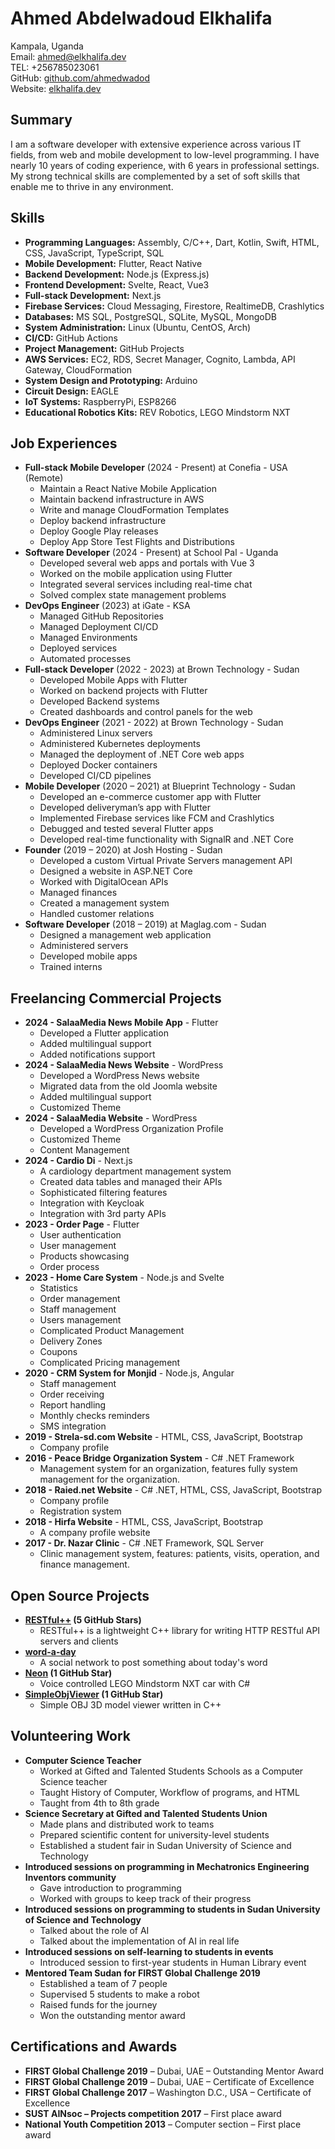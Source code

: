 # Ahmed Abdelwadoud Elkhalifa

Kampala, Uganda  
Email: [ahmed@elkhalifa.dev](mailto:ahmed@elkhalifa.dev)  
TEL: +256785023061  
GitHub: [github.com/ahmedwadod](https://github.com/ahmedwadod)  
Website: [elkhalifa.dev](https://elkhalifa.dev)  

## Summary
I am a software developer with extensive experience across various IT fields, from web and mobile development to low-level programming. I have nearly 10 years of coding experience, with 6 years in professional settings. My strong technical skills are complemented by a set of soft skills that enable me to thrive in any environment.

## Skills
- **Programming Languages:** Assembly, C/C++, Dart, Kotlin, Swift, HTML, CSS, JavaScript, TypeScript, SQL
- **Mobile Development:** Flutter, React Native
- **Backend Development:** Node.js (Express.js)
- **Frontend Development:** Svelte, React, Vue3
- **Full-stack Development:** Next.js
- **Firebase Services:** Cloud Messaging, Firestore, RealtimeDB, Crashlytics
- **Databases:** MS SQL, PostgreSQL, SQLite, MySQL, MongoDB
- **System Administration:** Linux (Ubuntu, CentOS, Arch)
- **CI/CD:** GitHub Actions
- **Project Management:** GitHub Projects
- **AWS Services:** EC2, RDS, Secret Manager, Cognito, Lambda, API Gateway, CloudFormation
- **System Design and Prototyping:** Arduino
- **Circuit Design:** EAGLE
- **IoT Systems:** RaspberryPi, ESP8266
- **Educational Robotics Kits:** REV Robotics, LEGO Mindstorm NXT

## Job Experiences
- **Full-stack Mobile Developer** (2024 - Present) at Conefia - USA (Remote)
  - Maintain a React Native Mobile Application
  - Maintain backend infrastructure in AWS
  - Write and manage CloudFormation Templates
  - Deploy backend infrastructure
  - Deploy Google Play releases
  - Deploy App Store Test Flights and Distributions 
- **Software Developer** (2024 - Present) at School Pal - Uganda
  - Developed several web apps and portals with Vue 3
  - Worked on the mobile application using Flutter
  - Integrated several services including real-time chat
  - Solved complex state management problems
- **DevOps Engineer** (2023) at iGate - KSA
  - Managed GitHub Repositories
  - Managed Deployment CI/CD
  - Managed Environments
  - Deployed services
  - Automated processes
- **Full-stack Developer** (2022 - 2023) at Brown Technology - Sudan
  - Developed Mobile Apps with Flutter
  - Worked on backend projects with Flutter
  - Developed Backend systems
  - Created dashboards and control panels for the web
- **DevOps Engineer** (2021 - 2022) at Brown Technology - Sudan
  - Administered Linux servers
  - Administered Kubernetes deployments
  - Managed the deployment of .NET Core web apps
  - Deployed Docker containers
  - Developed CI/CD pipelines
- **Mobile Developer** (2020 – 2021) at Blueprint Technology - Sudan
  - Developed an e-commerce customer app with Flutter
  - Developed deliveryman’s app with Flutter
  - Implemented Firebase services like FCM and Crashlytics
  - Debugged and tested several Flutter apps
  - Developed real-time functionality with SignalR and .NET Core
- **Founder** (2019 – 2020) at Josh Hosting - Sudan
  - Developed a custom Virtual Private Servers management API
  - Designed a website in ASP.NET Core
  - Worked with DigitalOcean APIs
  - Managed finances
  - Created a management system
  - Handled customer relations
- **Software Developer** (2018 – 2019) at Maglag.com - Sudan
  - Designed a management web application
  - Administered servers
  - Developed mobile apps
  - Trained interns

## Freelancing Commercial Projects
- **2024 - SalaaMedia News Mobile App** - Flutter
  - Developed a Flutter application
  - Added multilingual support
  - Added notifications support
- **2024 - SalaaMedia News Website** - WordPress
  - Developed a WordPress News website
  - Migrated data from the old Joomla website
  - Added multilingual support
  - Customized Theme
- **2024 - SalaaMedia Website** - WordPress
  - Developed a WordPress Organization Profile
  - Customized Theme
  - Content Management
- **2024 - Cardio Di** - Next.js
  - A cardiology department management system
  - Created data tables and managed their APIs
  - Sophisticated filtering features
  - Integration with Keycloak
  - Integration with 3rd party APIs
- **2023 - Order Page** - Flutter
  - User authentication
  - User management
  - Products showcasing
  - Order process
- **2023 - Home Care System** - Node.js and Svelte
  - Statistics
  - Order management
  - Staff management
  - Users management
  - Complicated Product Management
  - Delivery Zones
  - Coupons
  - Complicated Pricing management
- **2020 - CRM System for Monjid** - Node.js, Angular
  - Staff management
  - Order receiving
  - Report handling
  - Monthly checks reminders
  - SMS integration
- **2019 - Strela-sd.com Website** - HTML, CSS, JavaScript, Bootstrap
  - Company profile
- **2016 - Peace Bridge Organization System** - C# .NET Framework
  - Management system for an organization, features fully system management for the organization.
- **2018 - Raied.net Website** - C# .NET, HTML, CSS, JavaScript, Bootstrap
  - Company profile
  - Registration system
- **2018 - Hirfa Website** - HTML, CSS, JavaScript, Bootstrap
  - A company profile website
- **2017 - Dr. Nazar Clinic** - C# .NET Framework, SQL Server
  - Clinic management system, features: patients, visits, operation, and finance management.

## Open Source Projects
- **[RESTful++](https://github.com/ahmedwadod/RESTfulpp) (5 GitHub Stars)**
  - RESTful++ is a lightweight C++ library for writing HTTP RESTful API servers and clients
- **[word-a-day](https://github.com/ahmedwadod/word-a-day)**
  - A social network to post something about today's word
- **[Neon](https://github.com/ahmedwadod/Neon) (1 GitHub Star)**
  - Voice controlled LEGO Mindstorm NXT car with C#
- **[SimpleObjViewer](https://github.com/ahmedwadod/SimpleObjViewer) (1 GitHub Star)**
  - Simple OBJ 3D model viewer written in C++

## Volunteering Work
- **Computer Science Teacher**
  - Worked at Gifted and Talented Students Schools as a Computer Science teacher
  - Taught History of Computer, Workflow of programs, and HTML
  - Taught from 4th to 8th grade
- **Science Secretary at Gifted and Talented Students Union**
  - Made plans and distributed work to teams
  - Prepared scientific content for university-level students
  - Established a student fair in Sudan University of Science and Technology
- **Introduced sessions on programming in Mechatronics Engineering Inventors community**
  - Gave introduction to programming
  - Worked with groups to keep track of their progress
- **Introduced sessions on programming to students in Sudan University of Science and Technology**
  - Talked about the role of AI
  - Talked about the implementation of AI in real life
- **Introduced sessions on self-learning to students in events**
  - Introduced session to first-year students in Human Library event
- **Mentored Team Sudan for FIRST Global Challenge 2019**
  - Established a team of 7 people
  - Supervised 5 students to make a robot
  - Raised funds for the journey
  - Won the outstanding mentor award

## Certifications and Awards
- **FIRST Global Challenge 2019** – Dubai, UAE – Outstanding Mentor Award
- **FIRST Global Challenge 2019** – Dubai, UAE – Certificate of Excellence
- **FIRST Global Challenge 2017** – Washington D.C., USA – Certificate of Excellence
- **SUST AINsoc – Projects competition 2017** – First place award
- **National Youth Competition 2013** – Computer section – First place award
